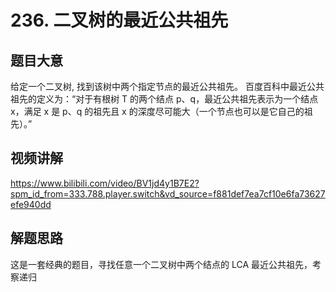 # 236. 二叉树的最近公共祖先

## 题目大意
给定一个二叉树, 找到该树中两个指定节点的最近公共祖先。
百度百科中最近公共祖先的定义为：“对于有根树 T 的两个结点 p、q，最近公共祖先表示为一个结点 x，满足 x 是 p、q 的祖先且 x 的深度尽可能大（一个节点也可以是它自己的祖先）。”

## 视频讲解
https://www.bilibili.com/video/BV1jd4y1B7E2?spm_id_from=333.788.player.switch&vd_source=f881def7ea7cf10e6fa73627efe940dd

## 解题思路
这是一套经典的题目，寻找任意一个二叉树中两个结点的 LCA 最近公共祖先，考察递归
